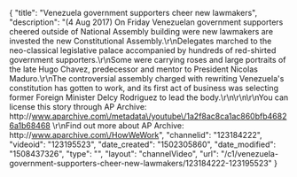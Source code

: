 {
    "title": "Venezuela government supporters cheer new lawmakers",
    "description": "(4 Aug 2017) On Friday Venezuelan government supporters cheered outside of National Assembly building were new lawmakers are invested the new Constitutional Assembly.\r\nDelegates marched to the neo-classical legislative palace accompanied by hundreds of red-shirted government supporters.\r\nSome were carrying roses and large portraits of the late Hugo Chavez, predecessor and mentor to President Nicolas Maduro.\r\nThe controversial assembly charged with rewriting Venezuela's constitution has gotten to work, and its first act of business was selecting former Foreign Minister Delcy Rodriguez to lead the body.\r\n\r\n\r\nYou can license this story through AP Archive: http:\/\/www.aparchive.com\/metadata\/youtube\/1a2f8ac8ca1ac860bfb46826a1b68468 \r\nFind out more about AP Archive: http:\/\/www.aparchive.com\/HowWeWork",
    "channelid": "123184222",
    "videoid": "123195523",
    "date_created": "1502305860",
    "date_modified": "1508437326",
    "type": "",
    "layout": "channelVideo",
    "url": "\/c1\/venezuela-government-supporters-cheer-new-lawmakers\/123184222-123195523"
}